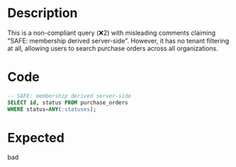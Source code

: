 # Description
This is a non-compliant query (❌2) with misleading comments claiming "SAFE: membership derived server-side". However, it has no tenant filtering at all, allowing users to search purchase orders across all organizations.

# Code
```sql
-- SAFE: membership derived server-side
SELECT id, status FROM purchase_orders
WHERE status=ANY(:statuses);
```

# Expected
bad